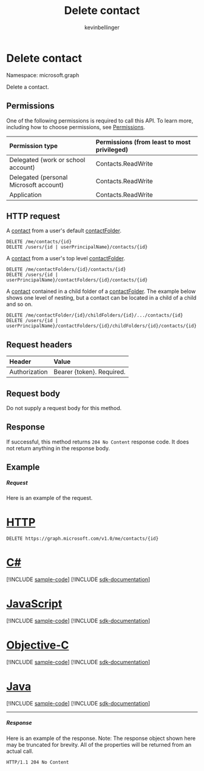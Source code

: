 ﻿---
title: "Delete contact"
description: "Delete a contact."
author: "kevinbellinger"
localization_priority: Normal
ms.prod: "outlook"
doc_type: apiPageType
---

# Delete contact

Namespace: microsoft.graph

Delete a contact.

## Permissions

One of the following permissions is required to call this API. To learn more, including how to choose permissions, see [Permissions](/graph/permissions-reference).

| Permission type                        | Permissions (from least to most privileged) |
| :------------------------------------- | :------------------------------------------ |
| Delegated (work or school account)     | Contacts.ReadWrite                          |
| Delegated (personal Microsoft account) | Contacts.ReadWrite                          |
| Application                            | Contacts.ReadWrite                          |

## HTTP request

<!-- { "blockType": "ignored" } -->

A [contact](../resources/contact.md) from a user's default [contactFolder](../resources/contactfolder.md).

```http
DELETE /me/contacts/{id}
DELETE /users/{id | userPrincipalName}/contacts/{id}
```

A [contact](../resources/contact.md) from a user's top level [contactFolder](../resources/contactfolder.md).

```http
DELETE /me/contactFolders/{id}/contacts/{id}
DELETE /users/{id | userPrincipalName}/contactFolders/{id}/contacts/{id}
```

A [contact](../resources/contact.md) contained in a child folder of a [contactFolder](../resources/mailfolder.md). The 
example below shows one level of nesting, but a contact can be located in a child of a child and so on.

```http
DELETE /me/contactFolder/{id}/childFolders/{id}/.../contacts/{id}
DELETE /users/{id | userPrincipalName}/contactFolders/{id}/childFolders/{id}/contacts/{id}
```

## Request headers

| Header        | Value                     |
| :------------ | :------------------------ |
| Authorization | Bearer {token}. Required. |

## Request body

Do not supply a request body for this method.

## Response

If successful, this method returns `204 No Content` response code. It does not return anything in the response body.

## Example

##### Request

Here is an example of the request.

# [HTTP](#tab/http)

<!-- {
  "blockType": "request",
  "name": "delete_contact"
}-->

```http
DELETE https://graph.microsoft.com/v1.0/me/contacts/{id}
```

# [C#](#tab/csharp)

[!INCLUDE [sample-code](../includes/snippets/csharp/delete-contact-csharp-snippets.md)]
[!INCLUDE [sdk-documentation](../includes/snippets/snippets-sdk-documentation-link.md)]

# [JavaScript](#tab/javascript)

[!INCLUDE [sample-code](../includes/snippets/javascript/delete-contact-javascript-snippets.md)]
[!INCLUDE [sdk-documentation](../includes/snippets/snippets-sdk-documentation-link.md)]

# [Objective-C](#tab/objc)

[!INCLUDE [sample-code](../includes/snippets/objc/delete-contact-objc-snippets.md)]
[!INCLUDE [sdk-documentation](../includes/snippets/snippets-sdk-documentation-link.md)]

# [Java](#tab/java)

[!INCLUDE [sample-code](../includes/snippets/java/delete-contact-java-snippets.md)]
[!INCLUDE [sdk-documentation](../includes/snippets/snippets-sdk-documentation-link.md)]

---

##### Response

Here is an example of the response. Note: The response object shown here may be truncated for brevity. All of the properties will be returned from an actual call.

<!-- {
  "blockType": "response",
  "truncated": true
} -->

```http
HTTP/1.1 204 No Content
```

<!-- uuid: 8fcb5dbc-d5aa-4681-8e31-b001d5168d79
2015-10-25 14:57:30 UTC -->

<!-- {
  "type": "#page.annotation",
  "description": "Delete contact",
  "keywords": "",
  "section": "documentation",
  "tocPath": "",
  "suppressions": [
  ]
}-->
